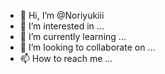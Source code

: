 - 👋 Hi, I’m @Noriyukiii
- 👀 I’m interested in ...
- 🌱 I’m currently learning ...
- 💞️ I’m looking to collaborate on ...
- 📫 How to reach me ...

<!---
Noriyukiii/Noriyukiii is a ✨ special ✨ repository because its `README.md` (this file) appears on your GitHub profile.
You can click the Preview link to take a look at your changes.
--->
